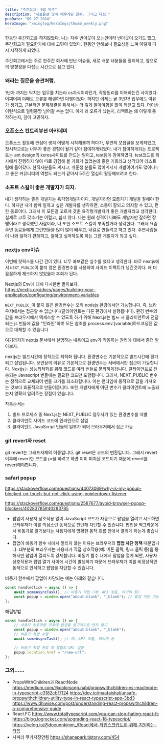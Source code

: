 ```yaml
---
title: "주간회고- 9월 막주"
description: "새로운걸 많이 배우게된 한주. 그리고 다짐."
pubDate: "09 27 2024"
heroImage: "/minglog/heroImgs/thumb_weekly.png"
---
```


한동안 주간회고를 하지않았다.
나는 자주 번아웃이 오는편이라 번아웃이 오기도 했고, 주간회고가 필요한가에 대해 고민이 있었다.
한동안 안해보니 필요성을 느껴 이렇게 다시 시작하게 되었다.

주간회고에서는 주로 한주간 회사에 만난 이슈들, 새로 배운 내용들을 정리하고,
앞으로의 방향성을 다잡는 시간으로 삼고 있다.

### 왜라는 질문을 습관처럼.

1년차 까지는 닥치는 업무를 치는라 cs지식이라던가, 작동원리를 이해하는건 사치였다. 어찌어찌 야매로 오류를 해결하면 다행이었다.
하지만 이제는 곧 3년차! 업무에도 여유가 생기고, 근본적인 문제해결을 위해서는 더 깊게 알아야함을 많이 깨닫고 있다. 더이상 이런식으로 얼렁뚱땅 넘어갈 수는 없다.
이게 왜 오류가 났는지,
리액트는 왜 이렇게 동작하는지,
깊이 고민하자.

### 오픈소스 컨트리뷰션 아카데미

오픈소스 활동에 관심이 생겨 어떻게 시작해볼까 하다가, 우연히 모집글을 보게되었고, 첫시작으로는 너무자 좋은 경험이 될거 같아 참여하게되었다.
내가 참여하게되는 프로젝트는 ant design의 korea사이트를 만드는 일이고, test팀에 참여하였다. test코드를 회사에서 진행하지 않아 따로 경험해 볼 기회가 없었는데 좋은 기회라고 생각되어 테스트팀에 들어갔다.
현직자분들도 계시고, 취준생 분들도 많이계서서 개발이야기도 많이나누고 좋은 커뮤니티의 역할도 되는거 같아서 5주간 열심히 활동해보려고 한다.

### 소프트 스킬이 좋은 개발자가 되자.

내가 생각하는 좋은 개발자는 육각형개발자이다. 개발자라면 모름지기 개발을 잘해야 한다. 하지만 내가 함께 일하고 싶은 개발자를 생각하면, 소통이 잘되고 의지할 수 있고, 편한 동료이다. 그래서 이 모든걸 고르게 갖춘 육각형개발자가 좋은 개발자라고 생각한다. 실제로 고루 갖추기는 어렵고, 쉽지 않다.
나는 원래 성격이 나빠도 개발자만 잘하면 장땡이라고 생각했던 사람이라, 나 또한 소프트 스킬이 부족할거라 생각한다. 그래서 요즘 주변 동료들에게 그런면들을 많이 많이 배우고, 내걸로 만들려고 하고 있다. 주변사람들이 나와 일하기 편해하고, 일하고 싶어하도록 하는 그런 개발자가 되고 싶다.

### nextjs env이슈

이번에 핫픽스를 나간 건이 있다.
너무 바보같은 실수를 했다고 생각한다.
바로 nextjs에서 `NEXT_PUBLIC`이 붙지 않은 환경변수를 사용하여 사이드 이펙트가 생긴것이다. 왜 더 꼼꼼하게 체크하지 않았을까 후회가 된다.

Nextjs의 Env에 대해 다시한번 돌아보자.
https://nextjs.org/docs/pages/building-your-application/configuring/environment-variables

`NEXT_PUBLIC_`이 붙지 않은 환경변수는 오직 nodejs 환경에서만 가능합니다.
즉, 브라우저에서는 접근할 수 없습니다(클라이언트는 다른 환경에서 실행됩니다).
환경 변수의 값을 브라우저에서 액세스할 수 있도록 하기 위해 Next.js는 빌드 시 클라이언트에 전달되는 js 번들에 값을 "인라인"하여 모든 참조를 process.env.[variable]하드코딩된 값으로 대체할 수 있습니다

여기까지가 nextjs 문서에서 설명하는 내용이고
env가 작동하는 원리에 대해서 좀더 알아보자.

nextjs는 빌드시간에 정적으로 최적화 됩니다.
환경변수는 기본적으로 빌드시간에 평가되고 삽입됩니다.
보안상의 이유로 기본적으로 환경변수는 서버에서만 접근이 가능합니다.
Nextjs는 성능최적화를 위해 코드를 여러 번들로 분리하게됩니다. 클라이언트로 전송되는 Javascript 번들에는 필요한 코드만 포함됩니다.
그래서, NEXT_PUBLIC 변수는 정적으로 교체되어 번들 크기를 최소화합니다. 이는 런타임에 동적으로 값을 가져오는 것보다 효율적으로 만들어줍니다. 또한 개발자에게 어떤 변수가 클라이언트에 노출되는지 명확히 알려주는 장점이 있습니다.

작동순서는

1. 빌드 프로세스 중 Next.js는 NEXT_PUBLIC 접두사가 있는 환경변수를 식별
2. 클라이언트 사이드 코드에 인라인으로 삽입
3. 클라이언트 JavaScript 번들의 일부가 되어 브라우저에서 접근 가능

### git revert와 reset

git revert는 그래프자체의 이동입니다.
git reset은 코드의 변환입니다.
그래서 revert 이후에 revert한 코드를 pr을 하려고 하면 이미 머지된 코드이기 때문에 revert를 revert해야합니다.

### safari popup

https://stackoverflow.com/questions/44073069/why-is-my-popup-blocked-on-touch-but-not-click-using-pointerdown-listener

https://stackoverflow.com/questions/2587677/avoid-browser-popup-blockers/40283785#40283785

- 팝업이 사용자 상호작용 없이 JavaScript 코드가 자동으로 팝업을 열려고 시도하면 브라우저가 이를 의심스런 동작으로 판단해 차단할 수 있습니다. 팝업을 백그라운에서 비동기로 열기보다는 사용자에게 명확한 동작 흐름 안에서 열리게 하는게 좋습니다.
- 팝업이 비동기 함수 내에서 열리지 않는 이유는 브라우저의 **팝업 차단 정책** 때문입니다. 대부분의 브라우저는 사용자가 직접 상호작용(예: 버튼 클릭, 링크 클릭 등)을 통해서만 팝업이 열리도록 강제합니다. 비동기 함수 내에서 팝업을 열게 되면, 사용자 상호작용과 팝업 열기 사이에 시간이 발생하기 때문에 브라우저가 이를 비정상적인 동작으로 인식하고 팝업을 차단할 수 있습니다.

비동기 함수에서 팝업이 차단되는 예는 아래와 같습니다.

```jsx
const handleClick = async () => {
	await someAsyncTask(); // 비동기 작업 (예: API 호출, 타이머 등)
	const popup = window.open("about:blank", "_blank"); // 팝업 차단 가능성
};
```

해결방법

```jsx
const handleClick = async () => {
	// 사용자 상호작용 직후에 팝업을 동기적으로 먼저 열기
	const popup = window.open("about:blank", "_blank");
	// 비동기 작업 수행
	await someAsyncTask(); // 예: API 호출, 타이머 등

	// 비동기 작업 완료 후 팝업의 URL 설정
	popup.location.href = "/new-url";
};
```

### 그외......

- PropsWithChildren과 ReactNode
  https://medium.com/@colorsong.nabi/propswithchildren-vs-reactnode-in-typescript-c3182cbf7124
  https://dev.to/maafaishal/unsafe-propswithchildren-utility-type-in-react-typescript-app-3bd3
  https://www.dhiwise.com/post/understanding-react-propswithchildren-a-comprehensive-guide
- React.FC
  https://www.totaltypescript.com/you-can-stop-hating-react-fc
  https://blog.logrocket.com/upgrading-react-18-typescript/
  https://velog.io/@doeunnkimm_/React에서-타입스크립트를-위해-지원하는-타입
- 사파리 쿠키저장안됨
  https://shanepark.tistory.com/454
